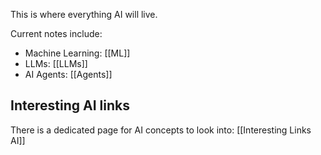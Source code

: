 This is where everything AI will live.

Current notes include:

-  Machine Learning: [[ML]]
-  LLMs: [[LLMs]]
- AI Agents: [[Agents]]
  
## Interesting AI links

There is a dedicated page for AI concepts to look into: [[Interesting Links AI]]